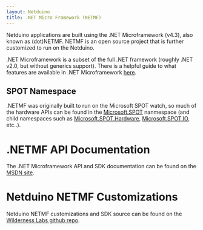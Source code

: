 ```yaml
---
layout: Netduino
title: .NET Micro Framework (NETMF)
---
```


Netduino applications are built using the .NET Microframework (v4.3), also known as (dot)NETMF. NETMF is an open source project that is further customized to run on the Netduino. 

.NET Microframework is a subset of the full .NET framework (roughly .NET v2.0, but without generics support). There is a helpful guide to what features are available in .NET Microframework [here](http://informatix.miloush.net/microframework/Articles/CisFeatures.aspx). 

## SPOT Namespace

.NETMF was originally built to run on the Microsoft SPOT watch, so much of the hardware APIs can be found in the [Microsoft.SPOT](https://msdn.microsoft.com/en-us/library/microsoft.spot(v=vs.102).aspx) nanmespace (and child namespaces such as [Microsoft.SPOT.Hardware](https://msdn.microsoft.com/en-us/library/microsoft.spot.hardware(v=vs.102).aspx), [Microsoft.SPOT.IO](https://msdn.microsoft.com/en-us/library/microsoft.spot.io(v=vs.102).aspx), etc..). 


# .NETMF API Documentation

The .NET Microframework API and SDK documentation can be found on the [MSDN site](https://msdn.microsoft.com/en-us/library/jj610646(v=vs.102).aspx).

# Netduino NETMF Customizations

Netduino NETMF customizations and SDK source can be found on the [Wilderness Labs github repo](https://github.com/WildernessLabs/Netduino-SDK). 
